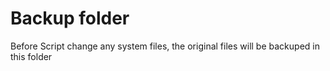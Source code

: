 # Backup folder

Before Script change any system files, the original files will be backuped in this folder

